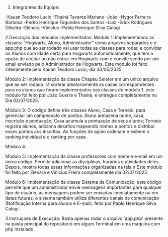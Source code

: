 1. Integrantes da Equipe:

-Kauan Teodoro Lucio
-Thainá Tavares Mariano
-João 
-Hygor Ferreira Barbosa
-Pedro Henrique Fagundes dos Santos
-Luiz
-Erick Rodrigues Oliveira
-Elenara
-Vinicius
-Pablo Henrique Silva Calogi

2.Descrição dos módulos implementados:
  Módulo 1: Implementamos as classes: "Hogwarts, Aluno, Administrador" como arquivos separados e o app.php que ao ser rodado vai usar todas as classes para rodar, e convidar os Alunos com idade certa para Hogwarts automaticamente, que tem a opção de aceitar ou não entrar em Hogwarts com o convite sendo por um email enviado pelo Administrador de Hogwarts. Este modulo foi feito inteiramente pelo Kauan Teodoro Lucio, dia 30/05/2025.
  
  Módulo 2: Implementação da classe Chapéu Seletor em um unico arquivo que ao ser rodado irá sortear aleatoriamente as casas correspondentes para os alunos que foram implementados nas classes do módulo 1. este módulo foi feito por João Guerra e Thainá, e entregue completamente no Dia 02/07/2025.
  
  Módulo 3: O código define três classes Aluno, Casa e Torneio, para gerenciar um campeonato de pontos: Aluno armazena nome, casa, inscrição e pontuação; Casa acumula a pontuação de seus alunos; Torneio registra alunos, adiciona desafios mapeando nomes a pontos e distribui esses pontos aos inscritos. As funções de apoio ordenam e exibem o ranking individual e o ranking por casa.
  
  Módulo 4:
  
  Módulo 5: Implementação da classe professores com nome e e-mail em um único código. Permite adicionar as disciplinas, horários e atividades deles.
  Depois, mostra todas essas informações organizadas na tela.n Este módulo foi feito por Elenara e Vinicius Freira completamente dia 02/07/2025
  
  Módulo 6: Implementação da classe Sistema de Comunicação, este código permite que um administrador envie mensagens importantes para qualquer tipo de usuário, as mensagens podem ser enviadas imediatamente ou em datas futuras, o sistema também utiliza diferentes canais de comunicação (Notificação Interna para alunos e E-mail).
  feito por Pablo Henrique Silva Calogi.

  3.Instruçoes de Execução:
    Basta apenas rodar o arquivo 'app.php' presente na pasta principal do repositorio em algum Terminal em uma maquina com php instalado.
